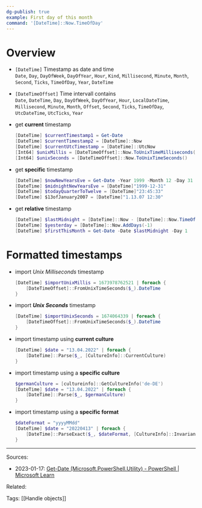 ```yaml
---
dg-publish: true
example: First day of this month
command: '[DateTime]::Now.TimeOfDay'
---
```


# Overview

- `[DateTime]` Timestamp as date and time   
  `Date`, `Day`, `DayOfWeek`, `DayOfYear`, `Hour`, `Kind`, `Millisecond`, `Minute`, `Month`, `Second`, `Ticks`, `TimeOfDay`, `Year`, `DateTime`

- `[DateTimeOffset]` Time intervall contains    
  `Date`, `DateTime`, `Day`, `DayOfWeek`, `DayOfYear`, `Hour`, `LocalDateTime`, `Millisecond`, `Minute`, `Month`, `Offset`, `Second`, `Ticks`, `TimeOfDay`, `UtcDateTime`, `UtcTicks`, `Year`

- get **current** timestamp    
    ```powershell
    [DateTime] $currentTimestamp1 = Get-Date
    [DateTime] $currentTimestamp2 = [DateTime]::Now
    [DateTime] $currentUtcTimestamp = [DateTime]::UtcNow
    [Int64] $unixMillis = [DateTimeOffset]::Now.ToUnixTimeMilliseconds()
    [Int64] $unixSeconds = [DateTimeOffset]::Now.ToUnixTimeSeconds()
    ```

- get **specific** timestamp    
    ```powershell
    [DateTime] $nowNewYearsEve = Get-Date -Year 1999 -Month 12 -Day 31
    [DateTime] $midnightNewYearsEve = [DateTime]"1999-12-31" 
    [DateTime] $todayQuarterToTwelve = [DateTime]"23:45:33" 
    [DateTime] $13ofJanuary2007 = [DateTime]"1.13.07 12:30"
    ```

- get **relative** timestamp    
    ```powershell
    [DateTime] $lastMidnight = [DateTime]::Now - [DateTime]::Now.TimeOfDay
    [DateTime] $yesterday = [DateTime]::Now.AddDays(-1)
    [DateTime] $firstThisMonth = Get-Date -Date $lastMidnight -Day 1
    ```

# Formatted timestamps

- import *Unix Milliseconds* timestamp    
    ```powershell
    [DateTime] $importUnixMillis = 1673978762521 | foreach {
        [DateTimeOffset]::FromUnixTimeSeconds($_).DateTime
    }
    ```

- import ***Unix Seconds*** timestamp    
    ```powershell
    [DateTime] $importUnixSeconds = 1674064339 | foreach {
        [DateTimeOffset]::FromUnixTimeSeconds($_).DateTime
    }
    ```

- import timestamp using **current culture**
    ```powershell
    [DateTime] $date = "13.04.2022" | foreach { 
        [DateTime]::Parse($_, [CultureInfo]::CurrentCulture)
    }
    ```

- import timestamp using a **specific culture**
    ```powershell
    $germanCulture = [cultureinfo]::GetCultureInfo('de-DE')
    [DateTime] $date = "13.04.2022" | foreach { 
        [DateTime]::Parse($_, $germanCulture)
    }
    ```

- import timestamp using a **specific format**    
    ```powershell
    $dateFormat = "yyyyMMdd"
    [DateTime] $date = "20220413" | foreach {
        [DateTime]::ParseExact($_, $dateFormat, [CultureInfo]::InvariantCulture)
    }
    ```


---


Sources:
- 2023-01-17: [Get-Date (Microsoft.PowerShell.Utility) - PowerShell | Microsoft Learn](https://learn.microsoft.com/en-us/powershell/module/microsoft.powershell.utility/get-date?view=powershell-7.3)

Related:

Tags:
[[Handle objects]]